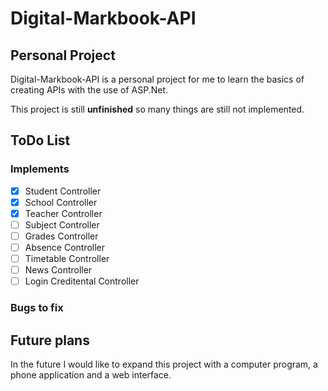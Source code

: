 # Digital-Markbook-API

## Personal Project

Digital-Markbook-API is a personal project for me to learn the basics of creating APIs with the use of ASP.Net.

This project is still **unfinished** so many things are still not implemented.

## ToDo List

### Implements
- [x] Student Controller
- [x] School Controller
- [x] Teacher Controller
- [ ] Subject Controller
- [ ] Grades Controller
- [ ] Absence Controller
- [ ] Timetable Controller
- [ ] News Controller
- [ ] Login Creditental Controller

### Bugs to fix

## Future plans

In the future I would like to expand this project with a computer program, a phone application and a web interface.